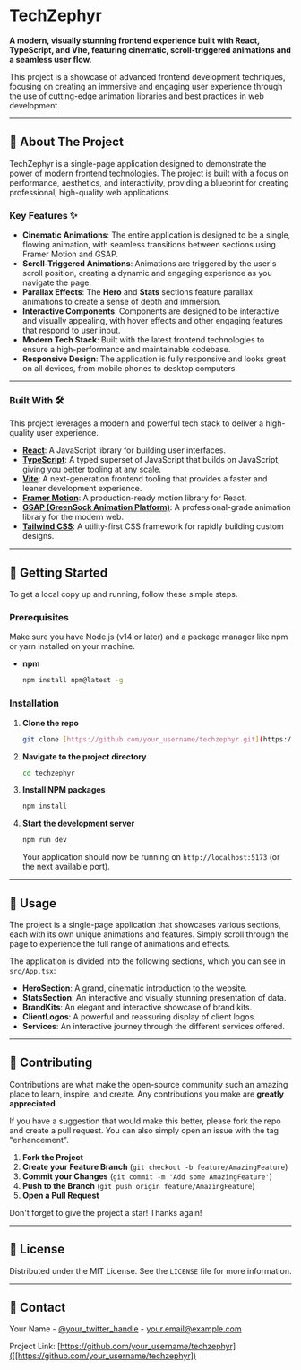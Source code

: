# TechZephyr

**A modern, visually stunning frontend experience built with React, TypeScript, and Vite, featuring cinematic, scroll-triggered animations and a seamless user flow.**

This project is a showcase of advanced frontend development techniques, focusing on creating an immersive and engaging user experience through the use of cutting-edge animation libraries and best practices in web development.

---

## 🚀 About The Project

TechZephyr is a single-page application designed to demonstrate the power of modern frontend technologies. The project is built with a focus on performance, aesthetics, and interactivity, providing a blueprint for creating professional, high-quality web applications.

### Key Features ✨

* **Cinematic Animations**: The entire application is designed to be a single, flowing animation, with seamless transitions between sections using Framer Motion and GSAP.
* **Scroll-Triggered Animations**: Animations are triggered by the user's scroll position, creating a dynamic and engaging experience as you navigate the page.
* **Parallax Effects**: The **Hero** and **Stats** sections feature parallax animations to create a sense of depth and immersion.
* **Interactive Components**: Components are designed to be interactive and visually appealing, with hover effects and other engaging features that respond to user input.
* **Modern Tech Stack**: Built with the latest frontend technologies to ensure a high-performance and maintainable codebase.
* **Responsive Design**: The application is fully responsive and looks great on all devices, from mobile phones to desktop computers.

---

### Built With 🛠️

This project leverages a modern and powerful tech stack to deliver a high-quality user experience.

* **[React](https://reactjs.org/)**: A JavaScript library for building user interfaces.
* **[TypeScript](https://www.typescriptlang.org/)**: A typed superset of JavaScript that builds on JavaScript, giving you better tooling at any scale.
* **[Vite](https://vitejs.dev/)**: A next-generation frontend tooling that provides a faster and leaner development experience.
* **[Framer Motion](https://www.framer.com/motion/)**: A production-ready motion library for React.
* **[GSAP (GreenSock Animation Platform)](https://greensock.com/gsap/)**: A professional-grade animation library for the modern web.
* **[Tailwind CSS](https://tailwindcss.com/)**: A utility-first CSS framework for rapidly building custom designs.

---

## 🏁 Getting Started

To get a local copy up and running, follow these simple steps.

### Prerequisites

Make sure you have Node.js (v14 or later) and a package manager like npm or yarn installed on your machine.

* **npm**
    ```sh
    npm install npm@latest -g
    ```

### Installation

1.  **Clone the repo**
    ```sh
    git clone [https://github.com/your_username/techzephyr.git](https://github.com/your_username/techzephyr.git)
    ```
2.  **Navigate to the project directory**
    ```sh
    cd techzephyr
    ```
3.  **Install NPM packages**
    ```sh
    npm install
    ```
4.  **Start the development server**
    ```sh
    npm run dev
    ```
    Your application should now be running on `http://localhost:5173` (or the next available port).

---

## 🎈 Usage

The project is a single-page application that showcases various sections, each with its own unique animations and features. Simply scroll through the page to experience the full range of animations and effects.

The application is divided into the following sections, which you can see in `src/App.tsx`:

* **HeroSection**: A grand, cinematic introduction to the website.
* **StatsSection**: An interactive and visually stunning presentation of data.
* **BrandKits**: An elegant and interactive showcase of brand kits.
* **ClientLogos**: A powerful and reassuring display of client logos.
* **Services**: An interactive journey through the different services offered.

---

## 🤝 Contributing

Contributions are what make the open-source community such an amazing place to learn, inspire, and create. Any contributions you make are **greatly appreciated**.

If you have a suggestion that would make this better, please fork the repo and create a pull request. You can also simply open an issue with the tag "enhancement".

1.  **Fork the Project**
2.  **Create your Feature Branch** (`git checkout -b feature/AmazingFeature`)
3.  **Commit your Changes** (`git commit -m 'Add some AmazingFeature'`)
4.  **Push to the Branch** (`git push origin feature/AmazingFeature`)
5.  **Open a Pull Request**

Don't forget to give the project a star! Thanks again!

---

## 📜 License

Distributed under the MIT License. See the `LICENSE` file for more information.

---

## 📧 Contact

Your Name - [@your_twitter_handle]([https://twitter.com/your_twitter_handle](https://x.com/arin4427)) - your.email@example.com

Project Link: [https://github.com/your_username/techzephyr]([[https://github.com/your_username/techzephyr])
